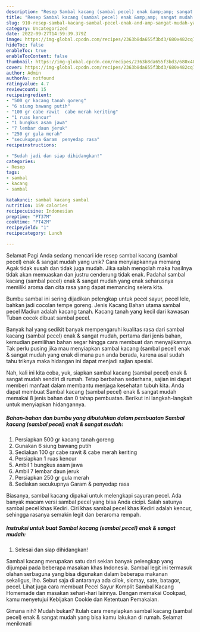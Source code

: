 ```yaml
---
description: "Resep Sambal kacang (sambal pecel) enak &amp;amp; sangat mudah yang Lezat, Enak"
title: "Resep Sambal kacang (sambal pecel) enak &amp;amp; sangat mudah yang Lezat, Enak"
slug: 910-resep-sambal-kacang-sambal-pecel-enak-and-amp-sangat-mudah-yang-lezat-enak
category: Uncategorized
date: 2022-09-27T14:59:39.379Z
image: https://img-global.cpcdn.com/recipes/2363b8da655f3bd3/680x482cq70/sambal-kacang-sambal-pecel-enak-sangat-mudah-foto-resep-utama.jpg
hideToc: false
enableToc: true
enableTocContent: false
thumbnail: https://img-global.cpcdn.com/recipes/2363b8da655f3bd3/680x482cq70/sambal-kacang-sambal-pecel-enak-sangat-mudah-foto-resep-utama.jpg
cover: https://img-global.cpcdn.com/recipes/2363b8da655f3bd3/680x482cq70/sambal-kacang-sambal-pecel-enak-sangat-mudah-foto-resep-utama.jpg
author: Admin
authorAv: notfound
ratingvalue: 4.7
reviewcount: 15
recipeingredient:
- "500 gr kacang tanah goreng"
- "6 siung bawang putih"
- "100 gr cabe rawit  cabe merah keriting"
- "1 ruas kencur"
- "1 bungkus asam jawa"
- "7 lembar daun jeruk"
- "250 gr gula merah"
- "secukupnya Garam  penyedap rasa"
recipeinstructions:

- "Sudah jadi dan siap dihidangkan!"
categories:
- Resep
tags:
- sambal
- kacang
- sambal

katakunci: sambal kacang sambal 
nutrition: 159 calories
recipecuisine: Indonesian
preptime: "PT37M"
cooktime: "PT42M"
recipeyield: "1"
recipecategory: Lunch

---
```



Selamat Pagi Anda sedang mencari ide resep sambal kacang (sambal pecel) enak &amp; sangat mudah yang unik? Cara menyiapkannya memang Agak tidak susah dan tidak juga mudah. Jika salah mengolah maka hasilnya tidak akan memuaskan dan justru cenderung tidak enak. Padahal sambal kacang (sambal pecel) enak &amp; sangat mudah yang enak seharusnya memiliki aroma dan cita rasa yang dapat memancing selera kita.


Bumbu sambal ini sering dijadikan pelengkap untuk pecel sayur, pecel lele, bahkan jadi cocolan tempe goreng. Jenis Kacang Bahan utama sambal pecel Madiun adalah kacang tanah. Kacang tanah yang kecil dari kawasan Tuban cocok dibuat sambal pecel.

Banyak hal yang sedikit banyak mempengaruhi kualitas rasa dari sambal kacang (sambal pecel) enak &amp; sangat mudah, pertama dari jenis bahan, kemudian pemilihan bahan segar hingga cara membuat dan menyajikannya. Tak perlu pusing jika mau menyiapkan sambal kacang (sambal pecel) enak &amp; sangat mudah yang enak di mana pun anda berada, karena asal sudah tahu triknya maka hidangan ini dapat menjadi sajian spesial.


Nah, kali ini kita coba, yuk, siapkan sambal kacang (sambal pecel) enak &amp; sangat mudah sendiri di rumah. Tetap berbahan sederhana, sajian ini dapat memberi manfaat dalam membantu menjaga kesehatan tubuh kita. Anda dapat membuat Sambal kacang (sambal pecel) enak &amp; sangat mudah memakai 8 jenis bahan dan 0 tahap pembuatan. Berikut ini langkah-langkah untuk menyiapkan hidangannya.

<!--inarticleads1-->

##### Bahan-bahan dan bumbu yang dibutuhkan dalam pembuatan Sambal kacang (sambal pecel) enak &amp; sangat mudah:

1. Persiapkan 500 gr kacang tanah goreng
1. Gunakan 6 siung bawang putih
1. Sediakan 100 gr cabe rawit &amp; cabe merah keriting
1. Persiapkan 1 ruas kencur
1. Ambil 1 bungkus asam jawa
1. Ambil 7 lembar daun jeruk
1. Persiapkan 250 gr gula merah
1. Sediakan secukupnya Garam &amp; penyedap rasa


Biasanya, sambal kacang dipakai untuk melengkapi sayuran pecel. Ada banyak macam versi sambal pecel yang bisa Anda cicipi. Salah satunya sambal pecel khas Kediri. Ciri khas sambal pecel khas Kediri adalah kencur, sehingga rasanya semakin legit dan beraroma rempah. 

<!--inarticleads2-->

##### Instruksi untuk buat Sambal kacang (sambal pecel) enak &amp; sangat mudah:


1. Selesai dan siap dihidangkan!

Sambal kacang merupakan satu dari sekian banyak pelengkap yang dijumpai pada beberapa masakan khas Indonesia. Sambal legit ini termasuk olahan serbaguna yang bisa digunakan dalam beberapa makanan sekaligus, lho. Sebut saja di antaranya ada cilok, siomay, sate, batagor, pecel. Lihat juga cara membuat Pecel Sayur Komplit Sambal Kacang Homemade dan masakan sehari-hari lainnya. Dengan memakai Cookpad, kamu menyetujui Kebijakan Cookie dan Ketentuan Pemakaian. 

Gimana nih? Mudah bukan? Itulah cara menyiapkan sambal kacang (sambal pecel) enak &amp; sangat mudah yang bisa kamu lakukan di rumah. Selamat menikmati
